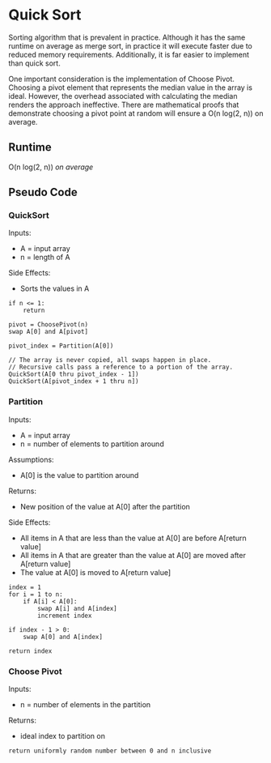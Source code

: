 # Quick Sort

Sorting algorithm that is prevalent in practice. Although it has the same runtime on average as merge sort, in practice
it will execute faster due to reduced memory requirements. Additionally, it is far easier to implement than quick sort.

One important consideration is the implementation of Choose Pivot. Choosing a pivot element that represents the median
value in the array is ideal. However, the overhead associated with calculating the median renders the approach
ineffective. There are mathematical proofs that demonstrate choosing a pivot point at random will ensure a O(n log(2,
n)) on average.

## Runtime
O(n log(2, n)) _on average_

## Pseudo Code

### QuickSort
Inputs:
- A = input array
- n = length of A

Side Effects:
- Sorts the values in A

``` pseudo
if n <= 1:
    return

pivot = ChoosePivot(n)
swap A[0] and A[pivot]

pivot_index = Partition(A[0])

// The array is never copied, all swaps happen in place.
// Recursive calls pass a reference to a portion of the array.
QuickSort(A[0 thru pivot_index - 1])
QuickSort(A[pivot_index + 1 thru n])
```

### Partition
Inputs:
- A = input array
- n = number of elements to partition around

Assumptions:
- A[0] is the value to partition around

Returns:
- New position of the value at A[0] after the partition

Side Effects:
- All items in A that are less than the value at A[0] are before A[return value]
- All items in A that are greater than the value at A[0] are moved after A[return value]
- The value at A[0] is moved to A[return value]

``` pseudo
index = 1
for i = 1 to n:
    if A[i] < A[0]:
        swap A[i] and A[index]
        increment index

if index - 1 > 0:
    swap A[0] and A[index]

return index
```

### Choose Pivot
Inputs:
- n = number of elements in the partition

Returns:
- ideal index to partition on


``` pseudo
return uniformly random number between 0 and n inclusive
```
